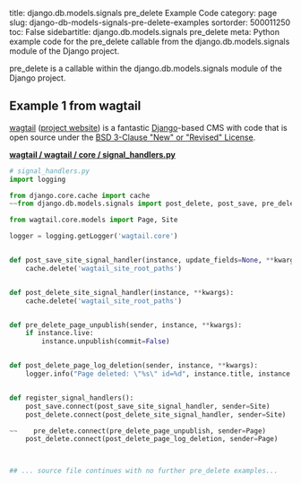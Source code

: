 title: django.db.models.signals pre_delete Example Code
category: page
slug: django-db-models-signals-pre-delete-examples
sortorder: 500011250
toc: False
sidebartitle: django.db.models.signals pre_delete
meta: Python example code for the pre_delete callable from the django.db.models.signals module of the Django project.


pre_delete is a callable within the django.db.models.signals module of the Django project.


## Example 1 from wagtail
[wagtail](https://github.com/wagtail/wagtail)
([project website](https://wagtail.io/)) is a fantastic
[Django](/django.html)-based CMS with code that is open source
under the
[BSD 3-Clause "New" or "Revised" License](https://github.com/wagtail/wagtail/blob/master/LICENSE).

[**wagtail / wagtail / core / signal_handlers.py**](https://github.com/wagtail/wagtail/blob/master/wagtail/core/signal_handlers.py)

```python
# signal_handlers.py
import logging

from django.core.cache import cache
~~from django.db.models.signals import post_delete, post_save, pre_delete

from wagtail.core.models import Page, Site

logger = logging.getLogger('wagtail.core')


def post_save_site_signal_handler(instance, update_fields=None, **kwargs):
    cache.delete('wagtail_site_root_paths')


def post_delete_site_signal_handler(instance, **kwargs):
    cache.delete('wagtail_site_root_paths')


def pre_delete_page_unpublish(sender, instance, **kwargs):
    if instance.live:
        instance.unpublish(commit=False)


def post_delete_page_log_deletion(sender, instance, **kwargs):
    logger.info("Page deleted: \"%s\" id=%d", instance.title, instance.id)


def register_signal_handlers():
    post_save.connect(post_save_site_signal_handler, sender=Site)
    post_delete.connect(post_delete_site_signal_handler, sender=Site)

~~    pre_delete.connect(pre_delete_page_unpublish, sender=Page)
    post_delete.connect(post_delete_page_log_deletion, sender=Page)



## ... source file continues with no further pre_delete examples...

```

